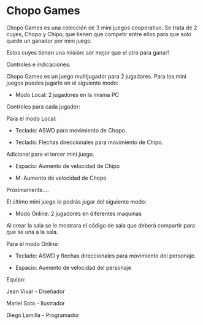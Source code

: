# Chopo Games
 Chopo Games es una colección de 3 mini juegos cooperativo. Se trata de 2 cuyes, Chopo y Chipo, que tienen que competir entre ellos para que solo quede un ganador por mini juego.

Estos cuyes tienen una misión: ser mejor que el otro para ganar!

Controles e indicaciones:

Chopo Games es un juego multijugador para 2 jugadores. Para los mini juegos puedes jugarlo en el siguiente modo:

- Modo Local:  2 jugadores en la misma PC

Controles para cada jugador:

Para el modo Local:

- Teclado: ASWD para movimiento de Chopo.

- Teclado: Flechas direccionales para movimiento de Chipo.

Adicional para el tercer mini juego.

- Espacio: Aumento de velocidad de Chipo

- M: Aumento de velocidad de Chopo

Próximamente....

El último mini juego lo podrás jugar del siguiente modo:

- Modo Online: 2 jugadores en diferentes maquinas

Al crear la sala se le mostrara el código de sala que deberá compartir para que se una a la sala.

Para el modo Online:

- Teclado: ASWD y flechas direccionales para movimiento del personaje.

- Espacio: Aumento de velocidad del personaje

Equipo:

Jean Vivar - Diseñador

Mariel Soto - Ilustrador

Diego Lamilla - Programador
